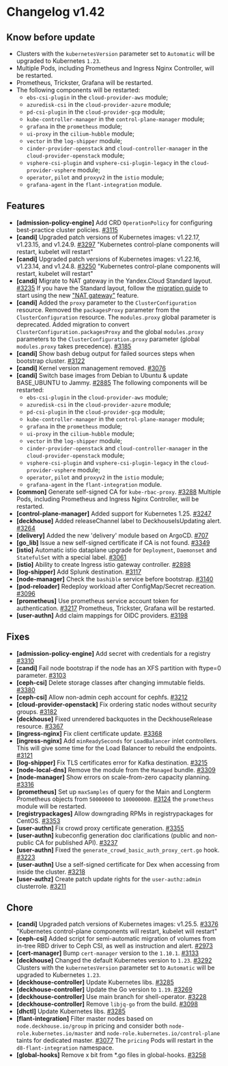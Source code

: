 # Changelog v1.42

## Know before update


 - Clusters with the `kubernetesVersion` parameter set to `Automatic` will be upgraded to Kubernetes `1.23`.
 - Multiple Pods, including Prometheus and Ingress Nginx Controller, will be restarted.
 - Prometheus, Trickster, Grafana will be restarted.
 - The following components will be restarted:
    * `ebs-csi-plugin` in the `cloud-provider-aws` module;
    * `azuredisk-csi` in the `cloud-provider-azure` module;
    * `pd-csi-plugin` in the `cloud-provider-gcp` module;
    * `kube-controller-manager` in the `control-plane-manager` module;
    * `grafana` in the `prometheus` module;
    * `ui-proxy` in the `cilium-hubble` module;
    * `vector` in the `log-shipper` module;
    * `cinder-provider-openstack` and `cloud-controller-manager` in the `cloud-provider-openstack` module;
    * `vsphere-csi-plugin` and `vsphere-csi-plugin-legacy` in the `cloud-provider-vsphere` module;
    * `operator`, `pilot` and `proxyv2` in the `istio` module;
    * `grafana-agent` in the `flant-integration` module.

## Features


 - **[admission-policy-engine]** Add CRD `OperationPolicy` for configuring best-practice cluster policies. [#3115](https://github.com/deckhouse/deckhouse/pull/3115)
 - **[candi]** Upgraded patch versions of Kubernetes images: v1.22.17, v1.23.15, and v1.24.9. [#3297](https://github.com/deckhouse/deckhouse/pull/3297)
    "Kubernetes control-plane components will restart, kubelet will restart"
 - **[candi]** Upgraded patch versions of Kubernetes images: v1.22.16, v1.23.14, and v1.24.8. [#3250](https://github.com/deckhouse/deckhouse/pull/3250)
    "Kubernetes control-plane components will restart, kubelet will restart"
 - **[candi]** Migrate to NAT gateway in the Yandex.Cloud Standard layout. [#3235](https://github.com/deckhouse/deckhouse/pull/3235)
    If you have the Standard layout, follow the [migration guide](https://docs.google.com/document/d/1ssFEfX1jL7YiGD0_ZyJc1awofjQRJeRlABFmXk3E3ws) to start using the new ["NAT gateway"](https://cloud.yandex.com/en-ru/docs/vpc/operations/create-nat-gateway) feature.
 - **[candi]** Added the `proxy` parameter to the `ClusterConfiguration` resource.
    Removed the `packagesProxy` parameter from the `ClusterConfiguration` resource.
    The `modules.proxy` global parameter is deprecated.
    Added migration to convert `ClusterConfiguration.packagesProxy` and the global `modules.proxy` parameters to the 
    `ClusterConfiguration.proxy` parameter (global `modules.proxy` takes precedence). [#3185](https://github.com/deckhouse/deckhouse/pull/3185)
 - **[candi]** Show bash debug output for failed sources steps when bootstrap cluster. [#3122](https://github.com/deckhouse/deckhouse/pull/3122)
 - **[candi]** Kernel version management removed. [#3076](https://github.com/deckhouse/deckhouse/pull/3076)
 - **[candi]** Switch base images from Debian to Ubuntu & update BASE_UBUNTU to Jammy. [#2885](https://github.com/deckhouse/deckhouse/pull/2885)
    The following components will be restarted:
    * `ebs-csi-plugin` in the `cloud-provider-aws` module;
    * `azuredisk-csi` in the `cloud-provider-azure` module;
    * `pd-csi-plugin` in the `cloud-provider-gcp` module;
    * `kube-controller-manager` in the `control-plane-manager` module;
    * `grafana` in the `prometheus` module;
    * `ui-proxy` in the `cilium-hubble` module;
    * `vector` in the `log-shipper` module;
    * `cinder-provider-openstack` and `cloud-controller-manager` in the `cloud-provider-openstack` module;
    * `vsphere-csi-plugin` and `vsphere-csi-plugin-legacy` in the `cloud-provider-vsphere` module;
    * `operator`, `pilot` and `proxyv2` in the `istio` module;
    * `grafana-agent` in the `flant-integration` module.
 - **[common]** Generate self-signed CA for `kube-rbac-proxy`. [#3288](https://github.com/deckhouse/deckhouse/pull/3288)
    Multiple Pods, including Prometheus and Ingress Nginx Controller, will be restarted.
 - **[control-plane-manager]** Added support for Kubernetes 1.25. [#3247](https://github.com/deckhouse/deckhouse/pull/3247)
 - **[deckhouse]** Added releaseChannel label to DeckhouseIsUpdating alert. [#3264](https://github.com/deckhouse/deckhouse/pull/3264)
 - **[delivery]** Added the new 'delivery' module based on ArgoCD. [#707](https://github.com/deckhouse/deckhouse/pull/707)
 - **[go_lib]** Issue a new self-signed certificate if CA is not found. [#3349](https://github.com/deckhouse/deckhouse/pull/3349)
 - **[istio]** Automatic istio dataplane upgrade for `Deployment`, `Daemonset` and `StatefulSet` with a special label. [#3061](https://github.com/deckhouse/deckhouse/pull/3061)
 - **[istio]** Ability to create Ingress istio gateway controller. [#2898](https://github.com/deckhouse/deckhouse/pull/2898)
 - **[log-shipper]** Add Splunk destination. [#3117](https://github.com/deckhouse/deckhouse/pull/3117)
 - **[node-manager]** Check the `bashible` service before bootstrap. [#3140](https://github.com/deckhouse/deckhouse/pull/3140)
 - **[pod-reloader]** Redeploy workload after ConfigMap/Secret recreation. [#3096](https://github.com/deckhouse/deckhouse/pull/3096)
 - **[prometheus]** Use prometheus service account token for authentication. [#3217](https://github.com/deckhouse/deckhouse/pull/3217)
    Prometheus, Trickster, Grafana will be restarted.
 - **[user-authn]** Add claim mappings for OIDC providers. [#3198](https://github.com/deckhouse/deckhouse/pull/3198)

## Fixes


 - **[admission-policy-engine]** Add secret with credentials for a registry [#3310](https://github.com/deckhouse/deckhouse/pull/3310)
 - **[candi]** Fail node bootstrap if the node has an XFS partition with ftype=0 parameter. [#3103](https://github.com/deckhouse/deckhouse/pull/3103)
 - **[ceph-csi]** Delete storage classes after changing immutable fields. [#3380](https://github.com/deckhouse/deckhouse/pull/3380)
 - **[ceph-csi]** Allow non-admin ceph account for cephfs. [#3212](https://github.com/deckhouse/deckhouse/pull/3212)
 - **[cloud-provider-openstack]** Fix ordering static nodes without security groups. [#3182](https://github.com/deckhouse/deckhouse/pull/3182)
 - **[deckhouse]** Fixed unrendered backquotes in the DeckhouseRelease resource. [#3367](https://github.com/deckhouse/deckhouse/pull/3367)
 - **[ingress-nginx]** Fix client certificate update. [#3368](https://github.com/deckhouse/deckhouse/pull/3368)
 - **[ingress-nginx]** Add `minReadySeconds` for `LoadBalancer` inlet controllers. This will give some time for the Load Balancer to rebuild the endpoints. [#3121](https://github.com/deckhouse/deckhouse/pull/3121)
 - **[log-shipper]** Fix TLS certificates error for Kafka destination. [#3215](https://github.com/deckhouse/deckhouse/pull/3215)
 - **[node-local-dns]** Remove the module from the `Managed` bundle. [#3309](https://github.com/deckhouse/deckhouse/pull/3309)
 - **[node-manager]** Show errors on scale-from-zero capacity planning. [#3316](https://github.com/deckhouse/deckhouse/pull/3316)
 - **[prometheus]** Set up `maxSamples` of query for the Main and Longterm Prometheus objects from `50000000` to `100000000`. [#3124](https://github.com/deckhouse/deckhouse/pull/3124)
    the `prometheus` module will be restarted.
 - **[registrypackages]** Allow downgrading RPMs in registrypackages for CentOS. [#3353](https://github.com/deckhouse/deckhouse/pull/3353)
 - **[user-authn]** Fix crowd proxy certificate generation. [#3355](https://github.com/deckhouse/deckhouse/pull/3355)
 - **[user-authn]** kubeconfig generation doc clarifications (public and non-public CA for published API). [#3237](https://github.com/deckhouse/deckhouse/pull/3237)
 - **[user-authn]** Fixed the `generate_crowd_basic_auth_proxy_cert.go` hook. [#3223](https://github.com/deckhouse/deckhouse/pull/3223)
 - **[user-authn]** Use a self-signed certificate for Dex when accessing from inside the cluster. [#3218](https://github.com/deckhouse/deckhouse/pull/3218)
 - **[user-authz]** Create patch update rights for the `user-authz:admin` clusterrole. [#3211](https://github.com/deckhouse/deckhouse/pull/3211)

## Chore


 - **[candi]** Upgraded patch versions of Kubernetes images: v1.25.5. [#3376](https://github.com/deckhouse/deckhouse/pull/3376)
    "Kubernetes control-plane components will restart, kubelet will restart"
 - **[ceph-csi]** Added script for semi-automatic migration of volumes from in-tree RBD driver to Ceph CSI, as well as instruction and alert. [#2973](https://github.com/deckhouse/deckhouse/pull/2973)
 - **[cert-manager]** Bump `cert-manager` version to the `1.10.1`. [#3133](https://github.com/deckhouse/deckhouse/pull/3133)
 - **[deckhouse]** Changed the default Kubernetes version to `1.23`. [#3292](https://github.com/deckhouse/deckhouse/pull/3292)
    Clusters with the `kubernetesVersion` parameter set to `Automatic` will be upgraded to Kubernetes `1.23`.
 - **[deckhouse-controller]** Update Kubernetes libs. [#3285](https://github.com/deckhouse/deckhouse/pull/3285)
 - **[deckhouse-controller]** Update the Go version to `1.19`. [#3269](https://github.com/deckhouse/deckhouse/pull/3269)
 - **[deckhouse-controller]** Use main branch for shell-operator. [#3228](https://github.com/deckhouse/deckhouse/pull/3228)
 - **[deckhouse-controller]** Remove `libjq-go` from the build. [#3098](https://github.com/deckhouse/deckhouse/pull/3098)
 - **[dhctl]** Update Kubernetes libs. [#3285](https://github.com/deckhouse/deckhouse/pull/3285)
 - **[flant-integration]** Filter master nodes based on `node.deckhouse.io/group` in pricing and consider both `node-role.kubernetes.io/master` and `node-role.kubernetes.io/control-plane` taints for dedicated master. [#3077](https://github.com/deckhouse/deckhouse/pull/3077)
    The `pricing` Pods will restart in the `d8-flant-integration` namespace.
 - **[global-hooks]** Remove x bit from *.go files in global-hooks. [#3258](https://github.com/deckhouse/deckhouse/pull/3258)

